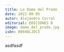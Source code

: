 ```yaml
---
title: La Dama del Prado
date: 2022-08-05
autor: Alejandro Corral
editorial: EDICIONES B
image: dama_del_prado.jpg
isbn: B0948LJDC5
---
```


asdfasdf
